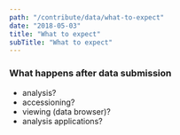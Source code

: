 ```yaml
---
path: "/contribute/data/what-to-expect"
date: "2018-05-03"
title: "What to expect"
subTitle: "What to expect"
---
```


### What happens after data submission

* analysis?
* accessioning?
* viewing (data browser)?
* analysis applications?
